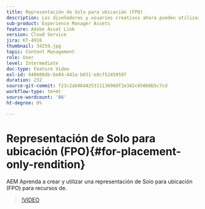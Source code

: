 ```yaml
---
title: Representación de Solo para ubicación (FPO)
description: Los diseñadores y usuarios creativos ahora pueden utilizar los recursos de Adobe Experience Manager en sus aplicaciones de escritorio de Adobe Creative Cloud favoritas. La extensión de Adobe Asset Link para Adobe Creative Cloud AEM Enterprise amplía la capacidad de buscar, examinar, ordenar, previsualizar, cargar recursos, extraer, modificar, registrar y ver metadatos de recursos en herramientas de Creative Cloud como Adobe Photoshop, InDesign y Illustrator.
sub-product: Experience Manager Assets
feature: Adobe Asset Link
version: Cloud Service
jira: KT-4916
thumbnail: 34259.jpg
topic: Content Management
role: User
level: Intermediate
doc-type: Feature Video
exl-id: 940608db-6e84-441a-b031-e8cf52459597
duration: 232
source-git-commit: f23c2ab86d42531113690df2e342c65060b5c7cd
workflow-type: tm+mt
source-wordcount: '86'
ht-degree: 0%

---
```


# Representación de Solo para ubicación (FPO){#for-placement-only-rendition}

AEM Aprenda a crear y utilizar una representación de Solo para ubicación (FPO) para recursos de.

>[!VIDEO](https://video.tv.adobe.com/v/34259?quality=12&learn=on)
